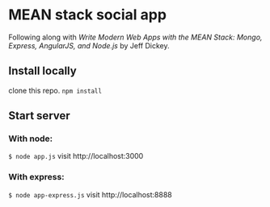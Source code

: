 # MEAN stack social app
Following along with _Write Modern Web Apps with the MEAN Stack: Mongo, Express, AngularJS, and Node.js_ by Jeff Dickey.

## Install locally
clone this repo.
`npm install`

## Start server

### With node:
`$ node app.js`
visit http://localhost:3000

### With express:
`$ node app-express.js`
visit http://localhost:8888
